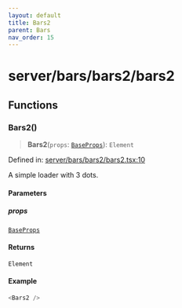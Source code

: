 ```yaml
---
layout: default
title: Bars2
parent: Bars
nav_order: 15
---
```

# server/bars/bars2/bars2

## Functions

### Bars2()

> **Bars2**(`props`: [`BaseProps`](../../common/base/base/README.md#baseprops)): `Element`

Defined in: [server/bars/bars2/bars2.tsx:10](https://github.com/react18-tools/turborepo-template/blob/975cfbf9d9c94cbf523ecc743d5404303fa6b0f0/lib/src/server/bars/bars2/bars2.tsx#L10)

A simple loader with 3 dots.

#### Parameters

##### props

[`BaseProps`](../../common/base/base/README.md#baseprops)

#### Returns

`Element`

#### Example

```ts
<Bars2 />
```
